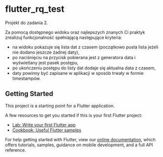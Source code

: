 # flutter_rq_test

Projekt do zadania 2.

Za pomocą dostępnego widoku oraz najlepszych znanych Ci praktyk zrealizuj funkcjonalność spełniającą następujące kryteria:
- na widoku pokazuje się lista dat z czasem (początkowo pusta lista jeżeli nie dodano jeszcze żadnej daty),
- po naciśnięciu na przycisk pobierana jest z generatora data i wyświetlany jest pasek postępu,
- po ukończeniu postępu do listy dat dodaje się aktualna data z czasem,
- daty powinny być zapisane w aplikacji w sposób trwały w formie timestampów.

## Getting Started

This project is a starting point for a Flutter application.

A few resources to get you started if this is your first Flutter project:

- [Lab: Write your first Flutter app](https://flutter.dev/docs/get-started/codelab)
- [Cookbook: Useful Flutter samples](https://flutter.dev/docs/cookbook)

For help getting started with Flutter, view our
[online documentation](https://flutter.dev/docs), which offers tutorials,
samples, guidance on mobile development, and a full API reference.
